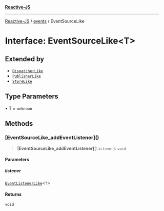 [**Reactive-JS**](../../README.md)

***

[Reactive-JS](../../README.md) / [events](../README.md) / EventSourceLike

# Interface: EventSourceLike\<T\>

## Extended by

- [`DispatcherLike`](../../concurrent/interfaces/DispatcherLike.md)
- [`PublisherLike`](PublisherLike.md)
- [`StoreLike`](StoreLike.md)

## Type Parameters

• **T** = `unknown`

## Methods

### \[EventSourceLike\_addEventListener\]()

> **\[EventSourceLike\_addEventListener\]**(`listener`): `void`

#### Parameters

##### listener

[`EventListenerLike`](EventListenerLike.md)\<`T`\>

#### Returns

`void`
